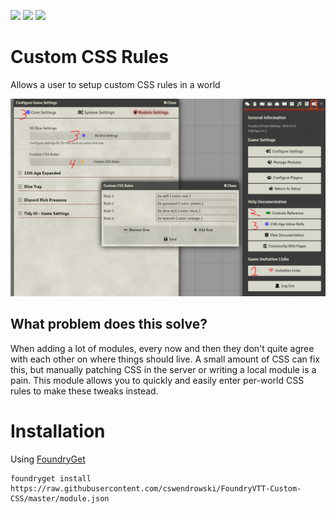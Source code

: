 ![](https://img.shields.io/badge/Foundry-v0.6.0-informational)
[![](https://img.shields.io/badge/FoundryGet-compatible-success)](https://github.com/cswendrowski/foundryget)
[![](https://img.shields.io/badge/Buy%20Me%20A%20Coffee-%243-orange)](https://www.buymeacoffee.com/T2tZvWJ)


# Custom CSS Rules

Allows a user to setup custom CSS rules in a world

![](./example.png)

## What problem does this solve?

When adding a lot of modules, every now and then they don't quite agree with each other on where things should live. A small amount of CSS can fix this, but manually patching CSS in the server or writing a local module is a pain. This module allows you to quickly and easily enter per-world CSS rules to make these tweaks instead.


# Installation

Using [FoundryGet](https://github.com/cswendrowski/foundryget)

```
foundryget install https://raw.githubusercontent.com/cswendrowski/FoundryVTT-Custom-CSS/master/module.json
```
